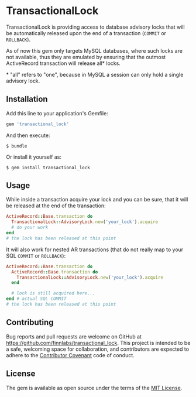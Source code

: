 # TransactionalLock

TransactionalLock is providing access to database advisory locks that will be automatically released
upon the end of a transaction (`COMMIT` or `ROLLBACK`).

As of now this gem only targets MySQL databases, where such locks are not available, thus they
are emulated by ensuring that the outmost ActiveRecord transaction will release all\* locks.

\* "all" refers to "one", because in MySQL a session can only hold a single advisory lock.

## Installation

Add this line to your application's Gemfile:

```ruby
gem 'transactional_lock'
```

And then execute:

    $ bundle

Or install it yourself as:

    $ gem install transactional_lock

## Usage

While inside a transaction acquire your lock and you can be sure, that it will be released at
the end of the transaction:

````ruby
ActiveRecord::Base.transaction do
  TransactionalLock::AdvisoryLock.new('your_lock').acquire
  # do your work
end
# the lock has been released at this point
````

It will also work for nested AR transactions (that do not really map to your SQL `COMMIT` or `ROLLBACK`):

````ruby
ActiveRecord::Base.transaction do
  ActiveRecord::Base.transaction do
    TransactionalLock::AdvisoryLock.new('your_lock').acquire
  end

  # lock is still acquired here...
end # actual SQL COMMIT
# the lock has been released at this point
````

## Contributing

Bug reports and pull requests are welcome on GitHub at https://github.com/finnlabs/transactional_lock. This project is intended to be a safe, welcoming space for collaboration, and contributors are expected to adhere to the [Contributor Covenant](http://contributor-covenant.org) code of conduct.


## License

The gem is available as open source under the terms of the [MIT License](http://opensource.org/licenses/MIT).

